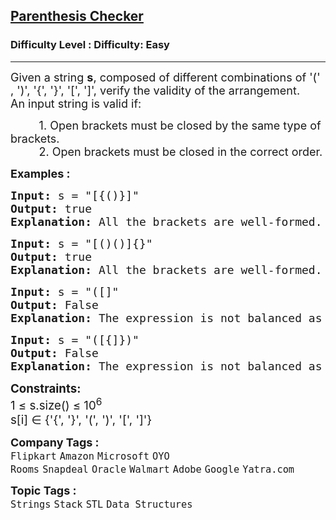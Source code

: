 <h2><a href="https://www.geeksforgeeks.org/problems/parenthesis-checker2744/1?page=1&company=Flipkart&difficulty=Easy&sortBy=submissions">Parenthesis Checker</a></h2><h3>Difficulty Level : Difficulty: Easy</h3><hr><div class="problems_problem_content__Xm_eO"><p><span style="font-size: 18px;">Given a string <strong>s</strong>, composed of different combinations of '(' , ')', '{', '}', '[', ']', verify the validity of the arrangement.<br></span><span style="font-size: 18px;">An input string is valid if:</span></p>
<p><span style="font-size: 18px;">&nbsp; &nbsp; &nbsp; &nbsp; &nbsp;1. Open brackets must be closed by the same type of brackets.<br>&nbsp; &nbsp; &nbsp; &nbsp; &nbsp;2. Open brackets must be closed in the correct order.</span></p>
<p><strong><span style="font-size: 18px;">Examples :</span></strong></p>
<pre><span style="font-size: 18px;"><strong>Input: </strong>s = "[{()}]"
<strong>Output:</strong> true
<strong>Explanation: </strong>All the brackets are well-formed.</span></pre>
<pre><span style="font-size: 18px;"><strong>Input: </strong>s = "[()()]{}"
<strong>Output:</strong> true
<strong>Explanation: </strong>All the brackets are well-formed.<br></span></pre>
<pre><strong><span style="font-size: 18px;">Input:</span></strong><span style="font-size: 18px;"> s = "([]"<br><strong>Output: </strong>False<br><strong>Explanation: </strong>The expression is not balanced as there is a missing ')' at the end.<br></span></pre>
<pre><strong><span style="font-size: 18px;">Input:</span></strong><span style="font-size: 18px;"> s = "([{]})"<br><strong>Output: </strong>False<br><strong>Explanation: </strong>The expression is not balanced as there is a closing ']' before the closing '}'.<br></span></pre>
<p><span style="font-size: 14pt;"><strong>Constraints:</strong><br>1 ≤ s.size() ≤ 10<sup>6<br></sup>s[i] ∈ {'{', '}', '(', ')', '[', ']'}</span></p></div><p><span style=font-size:18px><strong>Company Tags : </strong><br><code>Flipkart</code>&nbsp;<code>Amazon</code>&nbsp;<code>Microsoft</code>&nbsp;<code>OYO Rooms</code>&nbsp;<code>Snapdeal</code>&nbsp;<code>Oracle</code>&nbsp;<code>Walmart</code>&nbsp;<code>Adobe</code>&nbsp;<code>Google</code>&nbsp;<code>Yatra.com</code>&nbsp;<br><p><span style=font-size:18px><strong>Topic Tags : </strong><br><code>Strings</code>&nbsp;<code>Stack</code>&nbsp;<code>STL</code>&nbsp;<code>Data Structures</code>&nbsp;